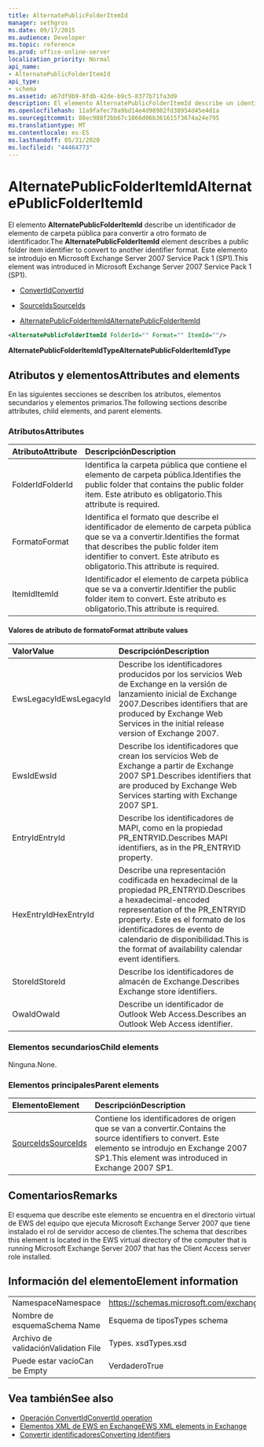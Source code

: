 ```yaml
---
title: AlternatePublicFolderItemId
manager: sethgros
ms.date: 09/17/2015
ms.audience: Developer
ms.topic: reference
ms.prod: office-online-server
localization_priority: Normal
api_name:
- AlternatePublicFolderItemId
api_type:
- schema
ms.assetid: a67df9b9-8fdb-42de-b9c5-8377b71fa3d9
description: El elemento AlternatePublicFolderItemId describe un identificador de elemento de carpeta pública para convertir a otro formato de identificador. Este elemento se introdujo en Microsoft Exchange Server 2007 Service Pack 1 (SP1).
ms.openlocfilehash: 11a9fafec78a9bd14e4d98982fd38954d45e4d1a
ms.sourcegitcommit: 88ec988f2bb67c1866d06b361615f3674a24e795
ms.translationtype: MT
ms.contentlocale: es-ES
ms.lasthandoff: 05/31/2020
ms.locfileid: "44464773"
---
```

# <a name="alternatepublicfolderitemid"></a><span data-ttu-id="ebdca-104">AlternatePublicFolderItemId</span><span class="sxs-lookup"><span data-stu-id="ebdca-104">AlternatePublicFolderItemId</span></span>

<span data-ttu-id="ebdca-105">El elemento **AlternatePublicFolderItemId** describe un identificador de elemento de carpeta pública para convertir a otro formato de identificador.</span><span class="sxs-lookup"><span data-stu-id="ebdca-105">The **AlternatePublicFolderItemId** element describes a public folder item identifier to convert to another identifier format.</span></span> <span data-ttu-id="ebdca-106">Este elemento se introdujo en Microsoft Exchange Server 2007 Service Pack 1 (SP1).</span><span class="sxs-lookup"><span data-stu-id="ebdca-106">This element was introduced in Microsoft Exchange Server 2007 Service Pack 1 (SP1).</span></span> 
  
- [<span data-ttu-id="ebdca-107">ConvertId</span><span class="sxs-lookup"><span data-stu-id="ebdca-107">ConvertId</span></span>](convertid.md)
  
- [<span data-ttu-id="ebdca-108">SourceIds</span><span class="sxs-lookup"><span data-stu-id="ebdca-108">SourceIds</span></span>](sourceids.md)
  
- [<span data-ttu-id="ebdca-109">AlternatePublicFolderItemId</span><span class="sxs-lookup"><span data-stu-id="ebdca-109">AlternatePublicFolderItemId</span></span>](alternatepublicfolderitemid.md)
  
```xml
<AlternatePublicFolderItemId FolderId="" Format="" ItemId=""/>
```

 <span data-ttu-id="ebdca-110">**AlternatePublicFolderItemIdType**</span><span class="sxs-lookup"><span data-stu-id="ebdca-110">**AlternatePublicFolderItemIdType**</span></span>
## <a name="attributes-and-elements"></a><span data-ttu-id="ebdca-111">Atributos y elementos</span><span class="sxs-lookup"><span data-stu-id="ebdca-111">Attributes and elements</span></span>

<span data-ttu-id="ebdca-112">En las siguientes secciones se describen los atributos, elementos secundarios y elementos primarios.</span><span class="sxs-lookup"><span data-stu-id="ebdca-112">The following sections describe attributes, child elements, and parent elements.</span></span>
  
### <a name="attributes"></a><span data-ttu-id="ebdca-113">Atributos</span><span class="sxs-lookup"><span data-stu-id="ebdca-113">Attributes</span></span>

|<span data-ttu-id="ebdca-114">**Atributo**</span><span class="sxs-lookup"><span data-stu-id="ebdca-114">**Attribute**</span></span>|<span data-ttu-id="ebdca-115">**Descripción**</span><span class="sxs-lookup"><span data-stu-id="ebdca-115">**Description**</span></span>|
|:-----|:-----|
|<span data-ttu-id="ebdca-116">FolderId</span><span class="sxs-lookup"><span data-stu-id="ebdca-116">FolderId</span></span>  <br/> |<span data-ttu-id="ebdca-117">Identifica la carpeta pública que contiene el elemento de carpeta pública.</span><span class="sxs-lookup"><span data-stu-id="ebdca-117">Identifies the public folder that contains the public folder item.</span></span> <span data-ttu-id="ebdca-118">Este atributo es obligatorio.</span><span class="sxs-lookup"><span data-stu-id="ebdca-118">This attribute is required.</span></span>  <br/> |
|<span data-ttu-id="ebdca-119">Formato</span><span class="sxs-lookup"><span data-stu-id="ebdca-119">Format</span></span>  <br/> |<span data-ttu-id="ebdca-120">Identifica el formato que describe el identificador de elemento de carpeta pública que se va a convertir.</span><span class="sxs-lookup"><span data-stu-id="ebdca-120">Identifies the format that describes the public folder item identifier to convert.</span></span> <span data-ttu-id="ebdca-121">Este atributo es obligatorio.</span><span class="sxs-lookup"><span data-stu-id="ebdca-121">This attribute is required.</span></span>  <br/> |
|<span data-ttu-id="ebdca-122">ItemId</span><span class="sxs-lookup"><span data-stu-id="ebdca-122">ItemId</span></span>  <br/> |<span data-ttu-id="ebdca-123">Identificador el elemento de carpeta pública que se va a convertir.</span><span class="sxs-lookup"><span data-stu-id="ebdca-123">Identifier the public folder item to convert.</span></span> <span data-ttu-id="ebdca-124">Este atributo es obligatorio.</span><span class="sxs-lookup"><span data-stu-id="ebdca-124">This attribute is required.</span></span>  <br/> |
   
#### <a name="format-attribute-values"></a><span data-ttu-id="ebdca-125">Valores de atributo de formato</span><span class="sxs-lookup"><span data-stu-id="ebdca-125">Format attribute values</span></span>

|<span data-ttu-id="ebdca-126">**Valor**</span><span class="sxs-lookup"><span data-stu-id="ebdca-126">**Value**</span></span>|<span data-ttu-id="ebdca-127">**Descripción**</span><span class="sxs-lookup"><span data-stu-id="ebdca-127">**Description**</span></span>|
|:-----|:-----|
|<span data-ttu-id="ebdca-128">EwsLegacyId</span><span class="sxs-lookup"><span data-stu-id="ebdca-128">EwsLegacyId</span></span>  <br/> |<span data-ttu-id="ebdca-129">Describe los identificadores producidos por los servicios Web de Exchange en la versión de lanzamiento inicial de Exchange 2007.</span><span class="sxs-lookup"><span data-stu-id="ebdca-129">Describes identifiers that are produced by Exchange Web Services in the initial release version of Exchange 2007.</span></span>  <br/> |
|<span data-ttu-id="ebdca-130">EwsId</span><span class="sxs-lookup"><span data-stu-id="ebdca-130">EwsId</span></span>  <br/> |<span data-ttu-id="ebdca-131">Describe los identificadores que crean los servicios Web de Exchange a partir de Exchange 2007 SP1.</span><span class="sxs-lookup"><span data-stu-id="ebdca-131">Describes identifiers that are produced by Exchange Web Services starting with Exchange 2007 SP1.</span></span>  <br/> |
|<span data-ttu-id="ebdca-132">EntryId</span><span class="sxs-lookup"><span data-stu-id="ebdca-132">EntryId</span></span>  <br/> |<span data-ttu-id="ebdca-133">Describe los identificadores de MAPI, como en la propiedad PR_ENTRYID.</span><span class="sxs-lookup"><span data-stu-id="ebdca-133">Describes MAPI identifiers, as in the PR_ENTRYID property.</span></span>  <br/> |
|<span data-ttu-id="ebdca-134">HexEntryId</span><span class="sxs-lookup"><span data-stu-id="ebdca-134">HexEntryId</span></span>  <br/> |<span data-ttu-id="ebdca-135">Describe una representación codificada en hexadecimal de la propiedad PR_ENTRYID.</span><span class="sxs-lookup"><span data-stu-id="ebdca-135">Describes a hexadecimal-encoded representation of the PR_ENTRYID property.</span></span> <span data-ttu-id="ebdca-136">Este es el formato de los identificadores de evento de calendario de disponibilidad.</span><span class="sxs-lookup"><span data-stu-id="ebdca-136">This is the format of availability calendar event identifiers.</span></span>  <br/> |
|<span data-ttu-id="ebdca-137">StoreId</span><span class="sxs-lookup"><span data-stu-id="ebdca-137">StoreId</span></span>  <br/> |<span data-ttu-id="ebdca-138">Describe los identificadores de almacén de Exchange.</span><span class="sxs-lookup"><span data-stu-id="ebdca-138">Describes Exchange store identifiers.</span></span>  <br/> |
|<span data-ttu-id="ebdca-139">OwaId</span><span class="sxs-lookup"><span data-stu-id="ebdca-139">OwaId</span></span>  <br/> |<span data-ttu-id="ebdca-140">Describe un identificador de Outlook Web Access.</span><span class="sxs-lookup"><span data-stu-id="ebdca-140">Describes an Outlook Web Access identifier.</span></span>  <br/> |
   
### <a name="child-elements"></a><span data-ttu-id="ebdca-141">Elementos secundarios</span><span class="sxs-lookup"><span data-stu-id="ebdca-141">Child elements</span></span>

<span data-ttu-id="ebdca-142">Ninguna.</span><span class="sxs-lookup"><span data-stu-id="ebdca-142">None.</span></span>
  
### <a name="parent-elements"></a><span data-ttu-id="ebdca-143">Elementos principales</span><span class="sxs-lookup"><span data-stu-id="ebdca-143">Parent elements</span></span>

|<span data-ttu-id="ebdca-144">**Elemento**</span><span class="sxs-lookup"><span data-stu-id="ebdca-144">**Element**</span></span>|<span data-ttu-id="ebdca-145">**Descripción**</span><span class="sxs-lookup"><span data-stu-id="ebdca-145">**Description**</span></span>|
|:-----|:-----|
|[<span data-ttu-id="ebdca-146">SourceIds</span><span class="sxs-lookup"><span data-stu-id="ebdca-146">SourceIds</span></span>](sourceids.md) <br/> |<span data-ttu-id="ebdca-147">Contiene los identificadores de origen que se van a convertir.</span><span class="sxs-lookup"><span data-stu-id="ebdca-147">Contains the source identifiers to convert.</span></span> <span data-ttu-id="ebdca-148">Este elemento se introdujo en Exchange 2007 SP1.</span><span class="sxs-lookup"><span data-stu-id="ebdca-148">This element was introduced in Exchange 2007 SP1.</span></span>  <br/> |
   
## <a name="remarks"></a><span data-ttu-id="ebdca-149">Comentarios</span><span class="sxs-lookup"><span data-stu-id="ebdca-149">Remarks</span></span>

<span data-ttu-id="ebdca-150">El esquema que describe este elemento se encuentra en el directorio virtual de EWS del equipo que ejecuta Microsoft Exchange Server 2007 que tiene instalado el rol de servidor acceso de clientes.</span><span class="sxs-lookup"><span data-stu-id="ebdca-150">The schema that describes this element is located in the EWS virtual directory of the computer that is running Microsoft Exchange Server 2007 that has the Client Access server role installed.</span></span>
  
## <a name="element-information"></a><span data-ttu-id="ebdca-151">Información del elemento</span><span class="sxs-lookup"><span data-stu-id="ebdca-151">Element information</span></span>

|||
|:-----|:-----|
|<span data-ttu-id="ebdca-152">Namespace</span><span class="sxs-lookup"><span data-stu-id="ebdca-152">Namespace</span></span>  <br/> |https://schemas.microsoft.com/exchange/services/2006/types  <br/> |
|<span data-ttu-id="ebdca-153">Nombre de esquema</span><span class="sxs-lookup"><span data-stu-id="ebdca-153">Schema Name</span></span>  <br/> |<span data-ttu-id="ebdca-154">Esquema de tipos</span><span class="sxs-lookup"><span data-stu-id="ebdca-154">Types schema</span></span>  <br/> |
|<span data-ttu-id="ebdca-155">Archivo de validación</span><span class="sxs-lookup"><span data-stu-id="ebdca-155">Validation File</span></span>  <br/> |<span data-ttu-id="ebdca-156">Types. xsd</span><span class="sxs-lookup"><span data-stu-id="ebdca-156">Types.xsd</span></span>  <br/> |
|<span data-ttu-id="ebdca-157">Puede estar vacío</span><span class="sxs-lookup"><span data-stu-id="ebdca-157">Can be Empty</span></span>  <br/> |<span data-ttu-id="ebdca-158">Verdadero</span><span class="sxs-lookup"><span data-stu-id="ebdca-158">True</span></span>  <br/> |
   
## <a name="see-also"></a><span data-ttu-id="ebdca-159">Vea también</span><span class="sxs-lookup"><span data-stu-id="ebdca-159">See also</span></span>

- [<span data-ttu-id="ebdca-160">Operación ConvertId</span><span class="sxs-lookup"><span data-stu-id="ebdca-160">ConvertId operation</span></span>](convertid-operation.md)
- [<span data-ttu-id="ebdca-161">Elementos XML de EWS en Exchange</span><span class="sxs-lookup"><span data-stu-id="ebdca-161">EWS XML elements in Exchange</span></span>](ews-xml-elements-in-exchange.md)
- [<span data-ttu-id="ebdca-162">Convertir identificadores</span><span class="sxs-lookup"><span data-stu-id="ebdca-162">Converting Identifiers</span></span>](https://msdn.microsoft.com/library/a5391746-b6ef-4f48-8fc8-8255258651aa%28Office.15%29.aspx)

